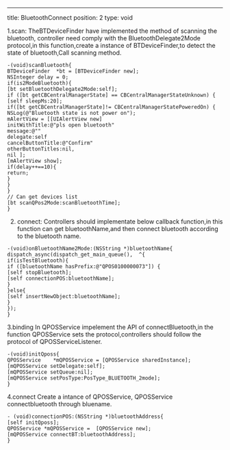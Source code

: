 ---
title: BluetoothConnect
position: 2
type: void

1.scan:
TheBTDeviceFinder have implemented the method of scanning the bluetooth, controller need comply with the BluetoothDelegate2Mode protocol,in this function,create a instance of BTDeviceFinder,to detect the state of bluetooth,Call scanning method.
```
-(void)scanBluetooth{
BTDeviceFinder  *bt = [BTDeviceFinder new];
NSInteger delay = 0;
if(is2ModeBluetooth){
[bt setBluetoothDelegate2Mode:self];
if ([bt getCBCentralManagerState] == CBCentralManagerStateUnknown) {
[self sleepMs:20];
if([bt getCBCentralManagerState]!= CBCentralManagerStatePoweredOn) {
NSLog(@"Bluetooth state is not power on");
mAlertView = [[UIAlertView new]
initWithTitle:@"pls open bluetooth"
message:@""
delegate:self
cancelButtonTitle:@"Confirm"
otherButtonTitles:nil,
nil ];
[mAlertView show];
if(delay++==10){
return;
}
}
}
// Can get devices list
[bt scanQPos2Mode:scanBluetoothTime];
}
```
2. connect:
Controllers should implementate below callback function,in this function can get bluetoothName,and then connect bluetooth according to the bluetooth name.
```
-(void)onBluetoothName2Mode:(NSString *)bluetoothName{
dispatch_async(dispatch_get_main_queue(),  ^{
if(isTestBluetooth){
if ([bluetoothName hasPrefix:@"QPOS0100000073"]) {
[self stopBluetooth];
[self connectionPOS:bluetoothName];
}
}else{
[self insertNewObject:bluetoothName];
}
});
}
```
3.binding
In QPOSService impelement  the API of connectBluetooth,in  the function QPOSService sets the protocol,controllers should  follow the protocol of QPOSServiceListener.
```
-(void)initQposs{
QPOSService    *mQPOSService = [QPOSService sharedInstance];
[mQPOSService setDelegate:self];
[mQPOSService setQueue:nil];
[mQPOSService setPosType:PosType_BLUETOOTH_2mode];
}
```
4.connect
Create a intance of  QPOSService, QPOSService connectbluetooth  through bluename.
```
- (void)connectionPOS:(NSString *)bluetoothAddress{
[self initQposs];
QPOSService *mQPOSService =  [QPOSService new];
[mQPOSService connectBT:bluetoothAddress];
}
```





